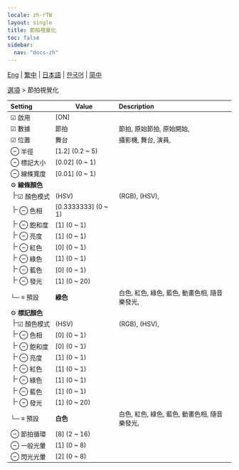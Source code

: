```yaml
---
locale: zh-rTW
layout: single
title: 節拍視覺化
toc: false
sidebar:
  nav: "docs-zh"
---
```

[Eng](/dancexr/menu/2025.4/stage/beats_visualizer) | [繁中](/tw/dancexr/menu/2025.4/stage/beats_visualizer) | [日本語](/jp/dancexr/menu/2025.4/stage/beats_visualizer) | [한국어](/kr/dancexr/menu/2025.4/stage/beats_visualizer) | [简中](/zh/dancexr/menu/2025.4/stage/beats_visualizer)

[選項](../menu#選項) > 節拍視覺化



| Setting | Value | Description |
| :--- | --- | :--- |
|<nobr> ☑ 啟用</nobr>| [ON] | 
|<nobr>☑ 數據</nobr>| 節拍 | 節拍, 原始節拍, 原始開始, 
|<nobr>☑ 位置</nobr>| 舞台 | 攝影機, 舞台, 演員, 
|<nobr> ⊖ 半徑</nobr>| [1.2] (0.2 ~ 5) | 
|<nobr> ⊖ 標記大小</nobr>| [0.02] (0 ~ 1) | 
|<nobr> ⊖ 線條寬度</nobr>| [0.01] (0 ~ 1) | 
|<nobr> ⚙️ **線條顏色**</nobr>| | 
|<nobr><img src="/images/icon/ic_line_t.png"/>☑ 顏色模式</nobr>| (HSV) | (RGB), (HSV), 
|<nobr><img src="/images/icon/ic_line_t.png"/> ⊖ 色相</nobr>| [0.3333333] (0 ~ 1) | 
|<nobr><img src="/images/icon/ic_line_t.png"/> ⊖ 飽和度</nobr>| [1] (0 ~ 1) | 
|<nobr><img src="/images/icon/ic_line_t.png"/> ⊖ 亮度</nobr>| [1] (0 ~ 1) | 
|<nobr><img src="/images/icon/ic_line_t.png"/> ⊖ 紅色</nobr>| [0] (0 ~ 1) | 
|<nobr><img src="/images/icon/ic_line_t.png"/> ⊖ 綠色</nobr>| [1] (0 ~ 1) | 
|<nobr><img src="/images/icon/ic_line_t.png"/> ⊖ 藍色</nobr>| [0] (0 ~ 1) | 
|<nobr><img src="/images/icon/ic_line_t.png"/> ⊖ 發光</nobr>| [1] (0 ~ 20) | 
|<nobr>└─ ≡ 預設</nobr>| **綠色** | 白色, 紅色, 綠色, 藍色, 動畫色相, 隨音樂發光,  |
|<nobr> ⚙️ **標記顏色**</nobr>| | 
|<nobr><img src="/images/icon/ic_line_t.png"/>☑ 顏色模式</nobr>| (HSV) | (RGB), (HSV), 
|<nobr><img src="/images/icon/ic_line_t.png"/> ⊖ 色相</nobr>| [0] (0 ~ 1) | 
|<nobr><img src="/images/icon/ic_line_t.png"/> ⊖ 飽和度</nobr>| [0] (0 ~ 1) | 
|<nobr><img src="/images/icon/ic_line_t.png"/> ⊖ 亮度</nobr>| [1] (0 ~ 1) | 
|<nobr><img src="/images/icon/ic_line_t.png"/> ⊖ 紅色</nobr>| [1] (0 ~ 1) | 
|<nobr><img src="/images/icon/ic_line_t.png"/> ⊖ 綠色</nobr>| [1] (0 ~ 1) | 
|<nobr><img src="/images/icon/ic_line_t.png"/> ⊖ 藍色</nobr>| [1] (0 ~ 1) | 
|<nobr><img src="/images/icon/ic_line_t.png"/> ⊖ 發光</nobr>| [1] (0 ~ 20) | 
|<nobr>└─ ≡ 預設</nobr>| **白色** | 白色, 紅色, 綠色, 藍色, 動畫色相, 隨音樂發光,  |
|<nobr> ⊖ 節拍循環</nobr>| [8] (2 ~ 16) | 
|<nobr> ⊖ 一般光暈</nobr>| [1] (0 ~ 8) | 
|<nobr> ⊖ 閃光光暈</nobr>| [2] (0 ~ 8) | 
